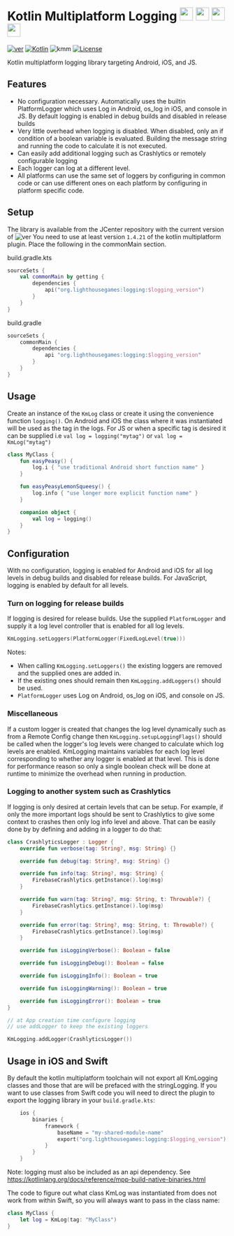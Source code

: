 # Kotlin Multiplatform Logging  <img src="https://upload.wikimedia.org/wikipedia/commons/7/74/Kotlin-logo.svg" width="30">  <img src="https://upload.wikimedia.org/wikipedia/commons/d/db/Android_robot_2014.svg" width="30">  <img src="https://upload.wikimedia.org/wikipedia/commons/6/66/Apple_iOS_logo.svg" width="30">  <img src="https://upload.wikimedia.org/wikipedia/commons/6/6a/JavaScript-logo.png" width="30">

[![ver](https://img.shields.io/bintray/v/lighthousegames/multiplatform/kmlogging?color=blue&label=JCenter)](https://bintray.com/lighthousegames/multiplatform/kmlogging/_latestVersion)
[![Kotlin](https://img.shields.io/badge/Kotlin-1.4.21-blue.svg?logo=kotlin)](http://kotlinlang.org)
![kmm](https://img.shields.io/badge/Multiplatform-Android%20iOS%20JS-blue)
[![License](https://img.shields.io/badge/License-Apache--2.0-blue)](http://www.apache.org/licenses/LICENSE-2.0)

Kotlin multiplatform logging library targeting Android, iOS, and JS.

## Features

* No configuration necessary. Automatically uses the builtin PlatformLogger which uses Log in Android, os_log in iOS, and console in JS. By default logging is enabled in debug builds and disabled in release builds
* Very little overhead when logging is disabled. When disabled, only an if condition of a boolean variable is evaluated. Building the message string and running the code to calculate it is not executed.
* Can  easily add additional logging such as Crashlytics or remotely configurable logging
* Each logger can log at a different level.
* All platforms can use the same set of loggers by configuring in common code or can use different ones on each platform by configuring in platform specific code.


## Setup

The library is available from the JCenter repository with the current version of ![ver](https://img.shields.io/bintray/v/lighthousegames/multiplatform/kmlogging?color=blue&label=JCenter)
You need to use at least version `1.4.21` of the kotlin multiplatform plugin. Place the following in the commonMain section.

build.gradle.kts

```kotlin
sourceSets {
	val commonMain by getting {
		dependencies {
			api("org.lighthousegames:logging:$logging_version")
		}
	}
}
```
build.gradle

```gradle
sourceSets {
    commonMain {
        dependencies {
            api "org.lighthousegames:logging:$logging_version"
        }
    }
}
```

## Usage

Create an instance of the `KmLog` class or create it using the convenience function `logging()`. 
On Android and iOS the class where it was instantiated will be used as the tag in the logs. For JS or when a specific tag is desired it can be supplied i.e `val log = logging("mytag")` or `val log = KmLog("mytag")`

```kotlin
class MyClass {
    fun easyPeasy() {
        log.i { "use traditional Android short function name" }
    }

    fun easyPeasyLemonSqueesy() {
        log.info { "use longer more explicit function name" }
    }

    companion object {
        val log = logging()
    }
}
```

## Configuration
With no configuration, logging is enabled for Android and iOS for all log levels in debug builds and disabled for release builds. For JavaScript, logging is enabled by default for all levels.

### Turn on logging for release builds
If logging is desired for release builds. Use the supplied `PlatformLogger` and supply it a log level controller that is enabled for all log levels.

```kotlin
KmLogging.setLoggers(PlatformLogger(FixedLogLevel(true)))
```

Notes: 

* When calling `KmLogging.setLoggers()` the existing loggers are removed and the supplied ones are added in. 
* If the existing ones should remain then `KmLogging.addLoggers()` should be used.
* `PlatformLogger` uses Log on Android, os_log on iOS, and console on JS.

### Miscellaneous
If a custom logger is created that changes the log level dynamically such as from a Remote Config change then `KmLogging.setupLoggingFlags()` should be called when the logger's log levels were changed to calculate which log levels are enabled. KmLogging maintains variables for each log level corresponding to whether any logger is enabled at that level. This is done for performance reason so only a single boolean check will be done at runtime to minimize the overhead when running in production.

### Logging to another system such as Crashlytics
If logging is only desired at certain levels that can be setup. For example, if only the more important logs should be sent to Crashlytics to give some context to crashes then only log info level and above. 
That can be easily done by by defining and adding in a logger to do that:

```kotlin
class CrashlyticsLogger : Logger {
    override fun verbose(tag: String?, msg: String) {}

    override fun debug(tag: String?, msg: String) {}

    override fun info(tag: String?, msg: String) {
        FirebaseCrashlytics.getInstance().log(msg)
    }

    override fun warn(tag: String?, msg: String, t: Throwable?) {
        FirebaseCrashlytics.getInstance().log(msg)
    }

    override fun error(tag: String?, msg: String, t: Throwable?) {
        FirebaseCrashlytics.getInstance().log(msg)
    }

    override fun isLoggingVerbose(): Boolean = false

    override fun isLoggingDebug(): Boolean = false

    override fun isLoggingInfo(): Boolean = true

    override fun isLoggingWarning(): Boolean = true

    override fun isLoggingError(): Boolean = true
}

// at App creation time configure logging
// use addLogger to keep the existing loggers

KmLogging.addLogger(CrashlyticsLogger())
``` 

## Usage in iOS and Swift 
By default the kotlin multiplatform toolchain will not export all KmLogging classes and those that are will be prefaced with the stringLogging. 
If you want to use classes from Swift code you will need to direct the plugin to export the logging library in your `build.gradle.kts`:

```kotlin
    ios {
        binaries {
            framework {
                baseName = "my-shared-module-name"
                export("org.lighthousegames:logging:$logging_version")
            }
        }
    }
```
Note: logging must also be included as an api dependency. See https://kotlinlang.org/docs/reference/mpp-build-native-binaries.html

The code to figure out what class KmLog was instantiated from does not work from within Swift, so you will always want to pass in the class name:

```swift
class MyClass {
    let log = KmLog(tag: "MyClass")
}
```
